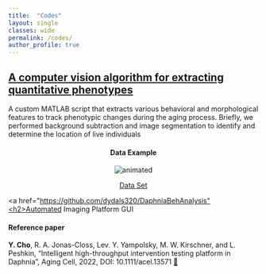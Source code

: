 ```yaml
---
title:  "Codes"
layout: single
classes: wide
permalink: /codes/
author_profile: true
---
```

<a href="https://github.com/dydals320/DaphniaBehAnalysis">
  <h2>A computer vision algorithm for extracting quantitative phenotypes</h2>  
</a>
A custom MATLAB script that extracts various behavioral and morphological features to track phenotypic changes during the aging process. Briefly, we performed background subtraction and image segmentation to identify and determine the location of live individuals


<h4 align="center">Data Example</h4>
<p align="center">
  <img src="https://user-images.githubusercontent.com/51148581/122502031-d1c73d80-cfc3-11eb-8236-835515342782.gif" alt="animated" />

</p>

<a href="https://www.kaggle.com/competitions/daphniacounter">
  <p style="text-align:center">Data Set</p>
</a>


<a href="https://github.com/dydals320/DaphniaBehAnalysis"<h2>Automated Imaging Platform GUI</h2></a>

#### Reference paper
__<b>Y. Cho</b>__, R. A. Jonas-Closs, Lev. Y. Yampolsky, M. W. Kirschner, and L. Peshkin, “Intelligent high-throughput intervention testing platform in Daphnia”, Aging Cell, 2022, DOI: 10.1111/acel.13571 [:link:](https://onlinelibrary.wiley.com/doi/10.1111/acel.13571)

